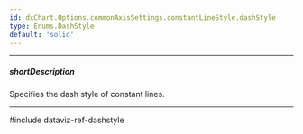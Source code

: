 ```yaml
---
id: dxChart.Options.commonAxisSettings.constantLineStyle.dashStyle
type: Enums.DashStyle
default: 'solid'
---
```

---
##### shortDescription
Specifies the dash style of constant lines.

---
#include dataviz-ref-dashstyle